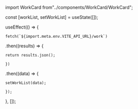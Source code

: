 import WorkCard from"../components/WorkCard/WorkCard";



const [workList, setWorkList] = useState([]);

  useEffect(() => {

    fetch(`${import.meta.env.VITE_API_URL}/work`)

.then((results) => {

    return results.json();

    })

.then((data) => {

    setWorkList(data);

    });

  }, []);
